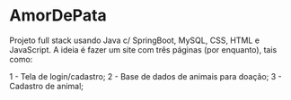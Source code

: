# AmorDePata

Projeto full stack usando Java c/ SpringBoot, MySQL, CSS, HTML e JavaScript.
A ideia é fazer um site com três páginas (por enquanto), tais como:

1 - Tela de login/cadastro;
2 - Base de dados de animais para doação;
3 - Cadastro de animal;
